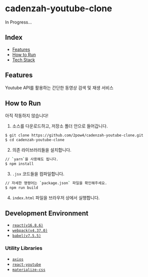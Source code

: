 # cadenzah-youtube-clone

In Progress...

## Index

- [Features](#features)
- [How to Run](#how-to-run)
- [Tech Stack](#tech-stack)

<a name="features"></a>
## Features
Youtube API를 활용하는 간단한 동영상 검색 및 재생 서비스

<a name="how-to-run"></a>
## How to Run

아직 작동하지 않습니다!

1. 소스를 다운로드하고, 저장소 폴더 안으로 들어갑니다.
```bash
$ git clone https://github.com/2pow4/cadenzah-youtube-clone.git
$ cd cadenzah-youtube-clone
```
2. 의존 라이브러리들을 설치합니다.
```bash
// `yarn`을 사용해도 됩니다.
$ npm install
```
3. `.jsx` 코드들을 컴파일합니다.
```bash
// 자세한 명령어는 `package.json` 파일을 확인해주세요.
$ npm run build
```
4. `index.html` 파일을 브라우저 상에서 실행합니다.

<a name="tech-stack"></a>
## Development Environment
- [`react(v16.8.6)`](https://reactjs.org)
- [`webpack(v4.37.0)`](https://webpack.js.org)
- [`babel(v7.5.5)`](https://babeljs.io/docs/en/babel-cli)

### Utility Libraries

- [`axios`](https://www.npmjs.com/package/axios)
- [`react-youtube`](https://www.npmjs.com/package/react-youtube)
- [`materialize-css`]()
